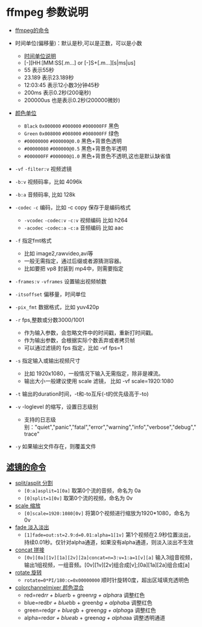 # ffmpeg 参数说明

- [ffmpeg的命令](https://ffmpeg.org/ffmpeg.html)

- 时间单位(偏移量)：默认是秒,可以是正数，可以是小数
  - [时间单位说明](https://ffmpeg.org/ffmpeg-utils.html#time-duration-syntax)
  - [-][HH:]MM:SS[.m...] or [-]S+[.m...][s|ms|us]
  - 55 表示55秒
  - 23.189 表示23.189秒
  - 12:03:45 表示12小数3分钟45秒
  - 200ms 表示0.2秒(200毫秒)
  - 200000us 也是表示0.2秒(200000微妙)

- [颜色单位](https://ffmpeg.org/ffmpeg-utils.html#Color)
  - `Black` `0x000000` `#000000` `#000000FF` 黑色
  - `Green` `0x008000` `#008000` `#008000FF` 绿色
  - `#00000000` `#000000@0.0` 黑色+背景色透明
  - `#00000080` `#000000@0.5` 黑色+背景色半透明
  - `#000000FF` `#000000@1.0` 黑色+背景色不透明,这也是默认缺省值

- `-vf` `-filter:v` 视频滤镜

- `-b:v` 视频码率，比如 4096k
- `-b:a` 音频码率, 比如 128k

- `-codec` `-c` 编码，比如 -c copy 保存于是编码格式
  - `-vcodec` `-codec:v` `-c:v` 视频编码 比如 h264
  - `-acodec` `-codec:a` `-c:a` 音频编码 比如 aac

- `-f` 指定fmt格式
  - 比如 image2,rawvideo,avi等
  - 一般无需指定，通过后缀或者源猜测容器。
  - 比如要把 vp8 封装到 mp4中，则需要指定
- `-frames:v` `-vframes` 设置输出视频帧数

- `-itsoffset` 偏移量，时间单位

- `-pix_fmt` 数据格式，比如 yuv420p

- `-r` fps,整数或分数3000/1001
  - 作为输入参数，会忽略文件中的时间戳，重新打时间戳。
  - 作为输出参数，会根据实际个数丢弃或者拷贝帧
  - 可以通过滤镜的 fps 指定，比如 -vf fps=1

- `-s` 指定输入或输出视频尺寸
  - 比如 1920x1080，一般情况下输入无需指定，除非是裸流。
  - 输出大小一般建议使用 scale 滤镜， 比如 -vf scale=1920:1080

- `-t` 输出的duration时间，-t和-to互斥(-t的优先级高于-to)

- `-v` -loglevel 的缩写，设置日志级别
  - 支持的日志级别："quiet","panic","fatal","error","warning","info","verbose","debug","trace"

- `-y` 如果输出文件存在，则覆盖文件

## [滤镜的命令](https://ffmpeg.org/ffmpeg-filters.html)

- [split/asplit 分割](http://underpop.online.fr/f/ffmpeg/help/split_002c-asplit.htm.gz)
  - `[0:a]asplit=1[0a]` 取第0个流的音频，命名为 0a
  - `[0]split=1[0v]` 取第0个流的视频，命名为 0v
- [scale 缩放](https://ffmpeg.org/ffmpeg-filters.html#scale-1)
  - `[0]scale=1920:1080[0v]` 将第0个视频进行缩放为1920*1080，命名为 0v
- [fade 淡入淡出](https://ffmpeg.org/ffmpeg-filters.html#fade)
  - `[1]fade=out:st=2.9:d=0.01:alpha=1[1v]` 第1个视频在2.9秒位置淡出，持续0.01秒。仅针对alpha通道，如果没有alpha通道，则淡入淡出不生效
- [concat 拼接](https://ffmpeg.org/ffmpeg-filters.html#concat)
  - `[0v][0a][1v][1a][2v][2a]concat=n=3:v=1:a=1[v][a]` 输入3组音视频，输出1组视频，一组音频。[0v][1v][2v]组合成[v];[0a][1a][2a]组合成[a]
- [rotate 旋转](https://ffmpeg.org/ffmpeg-filters.html#rotate)
  - `rotate=0*PI/180:c=0x00000000` 顺时针旋转0度，超出区域填充透明色
- [colorchannelmixer 颜色混合](https://ffmpeg.org/ffmpeg-filters.html#colorchannelmixer)
  - red=red*rr + blue*rb + green*rg + alpha*ra 调整红色
  - blue=red*br + blue*bb + green*bg + alpha*ba 调整红色
  - green=red*gr + blue*gb + green*gg + alpha*ga 调整红色
  - alpha=red*ar + blue*ab + green*ag + alpha*aa 调整透明通道
  